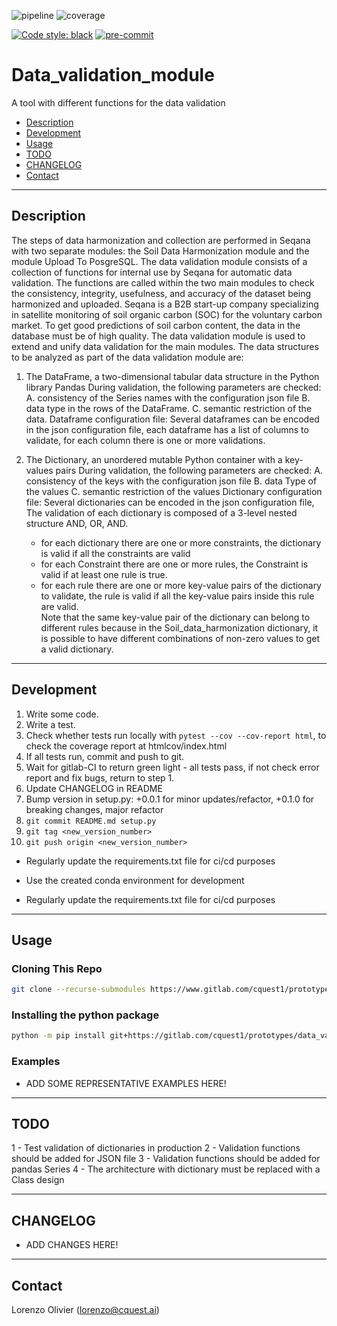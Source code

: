 ![pipeline](https://gitlab.com/cquest1/prototypes/data_validation_module/badges/master/pipeline.svg)
![coverage](https://gitlab.com/cquest1/prototypes/data_validation_module/badges/master/coverage.svg)

[![Code style: black](https://img.shields.io/badge/code%20style-black-000000.svg "black")](https://github.com/python/black)
[![pre-commit](https://img.shields.io/badge/pre--commit-enabled-brightgreen?logo=pre-commit&logoColor=white)](https://github.com/pre-commit/pre-commit)


# Data_validation_module

A tool with different functions for the data validation

- [Description](#description)
- [Development](#development)
- [Usage](#usage)
- [TODO](#todo)
- [CHANGELOG](#changelog)
- [Contact](#contact)

----

## Description

The steps of data harmonization and collection are performed in Seqana with two separate modules: 
the Soil Data Harmonization module and the module Upload To PosgreSQL.
The data validation module consists of a collection of functions for internal use by Seqana for automatic data 
validation.
The functions are called within the two main modules to check the consistency, integrity, usefulness, 
and accuracy of the dataset being harmonized and uploaded.
Seqana is a B2B start-up company specializing in satellite monitoring of soil organic carbon (SOC) for the voluntary 
carbon market.
To get good predictions of soil carbon content, the data in the database must be of high quality.
The data validation module is used to extend and unify data validation for the main modules.
The data structures to be analyzed as part of the data validation module are:

1. The DataFrame, a two-dimensional tabular data structure in the Python library Pandas 
During validation, the following parameters are checked:
    A. consistency of the Series names with the configuration json file
    B. data type in the rows of the DataFrame.
    C. semantic restriction of the data.
Dataframe configuration file: 
Several dataframes can be encoded in the json configuration file, 
each dataframe has a list of columns to validate, 
for each column there is one or more validations.

2. The Dictionary, an unordered mutable Python container with a key-values pairs
During validation, the following parameters are checked:
    A. consistency of the keys with the configuration json file 
    B. data Type of the values
    C. semantic restriction of the values
Dictionary configuration file:
Several dictionaries can be encoded in the json configuration file, 
The validation of each dictionary is composed of a 3-level nested structure AND, OR, AND. 
   - for each dictionary there are one or more constraints, the dictionary is valid if all the constraints are valid
   - for each Constraint there are one or more rules, the Constraint is valid if at least one rule is true.
   - for each rule there are one or more key-value pairs of the dictionary to validate, 
   the rule is valid if all the key-value pairs inside this rule are valid.  
Note that the same key-value pair of the dictionary can belong to different rules because 
in the Soil_data_harmonization dictionary, it is possible to have different combinations of non-zero values to get 
a valid dictionary.

----

## Development

1. Write some code.
2. Write a test.
3. Check whether tests run locally with ```pytest --cov --cov-report html```,
   to check the coverage report at htmlcov/index.html
4. If all tests run, commit and push to git.
5. Wait for gitlab-CI to return green light - all tests pass, if not check error report and fix bugs, return to step 1.
6. Update CHANGELOG in README
7. Bump version in setup.py: +0.0.1 for minor updates/refactor, +0.1.0 for breaking changes, major refactor
8. ```git commit README.md setup.py```
9. ```git tag <new_version_number>```
10. ```git push origin <new_version_number>```
- Regularly update the requirements.txt file for ci/cd purposes

- Use the created conda environment for development
- Regularly update the requirements.txt file for ci/cd purposes


----

## Usage

### Cloning This Repo

```bash
git clone --recurse-submodules https://www.gitlab.com/cquest1/prototypes/data_validation_module.git
```

### Installing the python package

```bash
python -m pip install git+https://gitlab.com/cquest1/prototypes/data_validation_module@0.1.0
```


### Examples

- ADD SOME REPRESENTATIVE EXAMPLES HERE!

----


## TODO
1 - Test validation of dictionaries in production
2 - Validation functions should be added for JSON file
3 - Validation functions should be added for pandas Series
4 - The architecture with dictionary must be replaced with a Class design



----

## CHANGELOG

- ADD CHANGES HERE!

----

## Contact

Lorenzo Olivier ([lorenzo@cquest.ai](mailto:lorenzo@cquest.ai))

